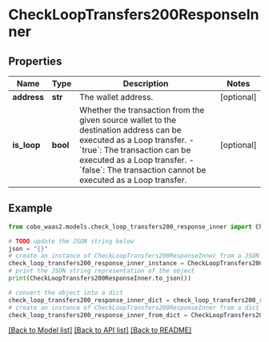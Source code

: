 # CheckLoopTransfers200ResponseInner


## Properties

Name | Type | Description | Notes
------------ | ------------- | ------------- | -------------
**address** | **str** | The wallet address. | [optional] 
**is_loop** | **bool** | Whether the transaction from the given source wallet to the destination address can be executed as a Loop transfer.  - &#x60;true&#x60;: The transaction can be executed as a Loop transfer. - &#x60;false&#x60;: The transaction cannot be executed as a Loop transfer.  | [optional] 

## Example

```python
from cobo_waas2.models.check_loop_transfers200_response_inner import CheckLoopTransfers200ResponseInner

# TODO update the JSON string below
json = "{}"
# create an instance of CheckLoopTransfers200ResponseInner from a JSON string
check_loop_transfers200_response_inner_instance = CheckLoopTransfers200ResponseInner.from_json(json)
# print the JSON string representation of the object
print(CheckLoopTransfers200ResponseInner.to_json())

# convert the object into a dict
check_loop_transfers200_response_inner_dict = check_loop_transfers200_response_inner_instance.to_dict()
# create an instance of CheckLoopTransfers200ResponseInner from a dict
check_loop_transfers200_response_inner_from_dict = CheckLoopTransfers200ResponseInner.from_dict(check_loop_transfers200_response_inner_dict)
```
[[Back to Model list]](../README.md#documentation-for-models) [[Back to API list]](../README.md#documentation-for-api-endpoints) [[Back to README]](../README.md)


